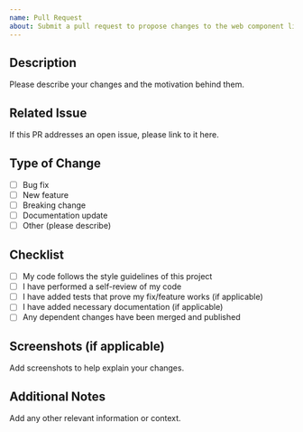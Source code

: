 ```yaml
---
name: Pull Request
about: Submit a pull request to propose changes to the web component library
---
```


## Description

Please describe your changes and the motivation behind them.

## Related Issue

If this PR addresses an open issue, please link to it here.

## Type of Change

- [ ] Bug fix
- [ ] New feature
- [ ] Breaking change
- [ ] Documentation update
- [ ] Other (please describe)

## Checklist

- [ ] My code follows the style guidelines of this project
- [ ] I have performed a self-review of my code
- [ ] I have added tests that prove my fix/feature works (if applicable)
- [ ] I have added necessary documentation (if applicable)
- [ ] Any dependent changes have been merged and published

## Screenshots (if applicable)

Add screenshots to help explain your changes.

## Additional Notes

Add any other relevant information or context.
